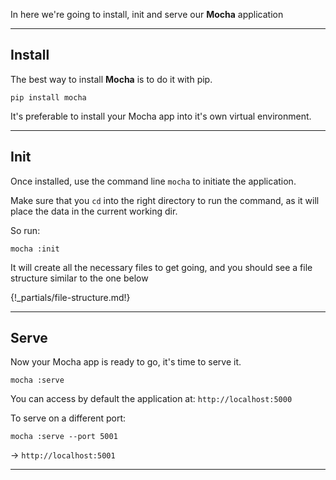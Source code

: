 
In here we're going to install, init and serve our **Mocha** application

---

## Install

The best way to install **Mocha** is to do it with pip.

    pip install mocha

It's preferable to install your Mocha app into it's own virtual environment.

---

## Init

Once installed, use the command line `mocha` to initiate the application.

Make sure that you `cd` into the right directory to run the command, as it will place the data in the current working dir.

So run:

    mocha :init

It will create all the necessary files to get going, and you should see a file structure similar to the one below

{!_partials/file-structure.md!}

---

## Serve

Now your Mocha app is ready to go, it's time to serve it.

    mocha :serve

You can access by default the application at: `http://localhost:5000`

To serve on a different port:

    mocha :serve --port 5001

-> `http://localhost:5001`

---
